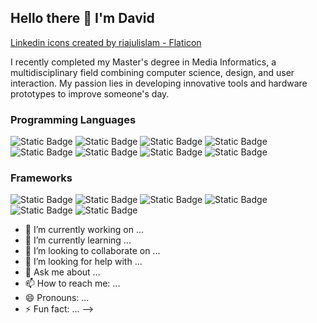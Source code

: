 ## Hello there 👋 I'm David
<a href="https://www.flaticon.com/free-icons/linkedin" title="linkedin icons">Linkedin icons created by riajulislam - Flaticon</a>

I recently completed my Master's degree in Media Informatics, a multidisciplinary field combining computer science, design, and user interaction. My passion lies in developing innovative tools and hardware prototypes to improve someone's day.

### Programming Languages

![Static Badge](https://img.shields.io/badge/TypeScript-%233178C6?style=flat&logo=typescript&logoColor=white)
![Static Badge](https://img.shields.io/badge/Python-%233776AB?style=flat&logo=python&logoColor=white)
![Static Badge](https://img.shields.io/badge/PHP-%23777BB4?style=flat&logo=php&logoColor=white)
![Static Badge](https://img.shields.io/badge/Java-%23F80000?style=flat&logo=oracle&logoColor=white)
![Static Badge](https://img.shields.io/badge/Kotlin-%237F52FF?style=flat&logo=kotlin&logoColor=white)
![Static Badge](https://img.shields.io/badge/C%23-%237b3399?style=flat&logo=c&logoColor=white)
![Static Badge](https://img.shields.io/badge/C%2B%2B-%2300599C?style=flat&logo=c%2B%2B&logoColor=white)
![Static Badge](https://img.shields.io/badge/Dart-%230175C2?style=flat&logo=dart&logoColor=white)

### Frameworks

![Static Badge](https://img.shields.io/badge/Express-%23000000?style=flat&logo=express&logoColor=white)
![Static Badge](https://img.shields.io/badge/React-%2361DAFB?style=flat&logo=react&logoColor=black)
![Static Badge](https://img.shields.io/badge/Svelte-%23FF3E00?style=flat&logo=svelte&logoColor=white)
![Static Badge](https://img.shields.io/badge/CodeIgniter-%23EF4223?style=flat&logo=codeigniter&logoColor=white)
![Static Badge](https://img.shields.io/badge/Spring-%236DB33F?style=flat&logo=spring&logoColor=white)
![Static Badge](https://img.shields.io/badge/Flutter-%2302569B?style=flat&logo=flutter&logoColor=white)


- 🔭 I’m currently working on ...
- 🌱 I’m currently learning ...
- 👯 I’m looking to collaborate on ...
- 🤔 I’m looking for help with ...
- 💬 Ask me about ...
- 📫 How to reach me: ...
- 😄 Pronouns: ...
- ⚡ Fun fact: ...
-->
